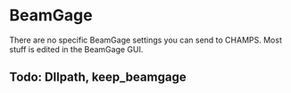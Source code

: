 # BeamGage
There are no specific BeamGage settings you can send to CHAMPS. Most stuff is edited in the BeamGage GUI.

## Todo: Dllpath, keep_beamgage